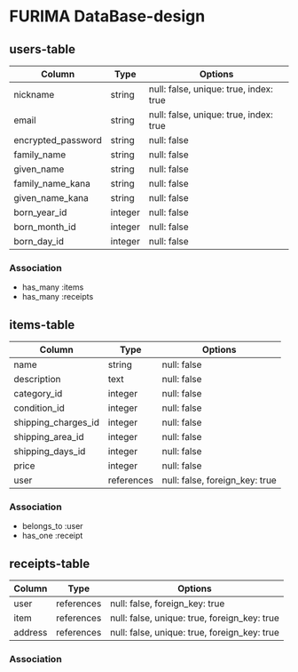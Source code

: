 # FURIMA DataBase-design


## users-table
|Column            |Type   |Options                               |
|------------------|-------|--------------------------------------|
|nickname          |string |null: false, unique: true, index: true|
|email             |string |null: false, unique: true, index: true|
|encrypted_password|string |null: false                           |
|family_name       |string |null: false                           |
|given_name        |string |null: false                           |
|family_name_kana  |string |null: false                           |
|given_name_kana   |string |null: false                           |
|born_year_id      |integer|null: false                           |
|born_month_id     |integer|null: false                           |
|born_day_id       |integer|null: false                           |

### Association
- has_many :items
- has_many :receipts


## items-table
|Column             |Type      |Options                       |
|-------------------|----------|------------------------------|
|name               |string    |null: false                   |
|description        |text      |null: false                   |
|category_id        |integer   |null: false                   |
|condition_id       |integer   |null: false                   |
|shipping_charges_id|integer   |null: false                   |
|shipping_area_id   |integer   |null: false                   |
|shipping_days_id   |integer   |null: false                   |
|price              |integer   |null: false                   |
|user               |references|null: false, foreign_key: true|

### Association
- belongs_to :user
- has_one :receipt


## receipts-table
|Column |Type      |Options                                     |
|-------|----------|--------------------------------------------|
|user   |references|null: false, foreign_key: true              |
|item   |references|null: false, unique: true, foreign_key: true|
|address|references|null: false, unique: true, foreign_key: true|

### Association
